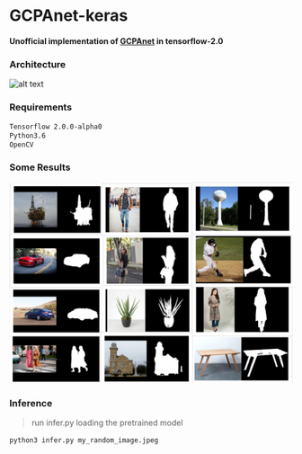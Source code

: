 # GCPAnet-keras
#### Unofficial implementation of [GCPAnet](https://github.com/JosephChenHub/GCPANet/blob/master/GCPANet.pdf) in tensorflow-2.0

### Architecture
![alt text](https://github.com/JosephChenHub/GCPANet/blob/master/figures/main.png)

### Requirements
```
Tensorflow 2.0.0-alpha0
Python3.6
OpenCV
```
### Some Results
![alt_text](https://github.com/anish9/GCPANet-tensorflow/blob/master/results.png)

### Inference
> run infer.py loading the pretrained model 
``` 
python3 infer.py my_random_image.jpeg
```
